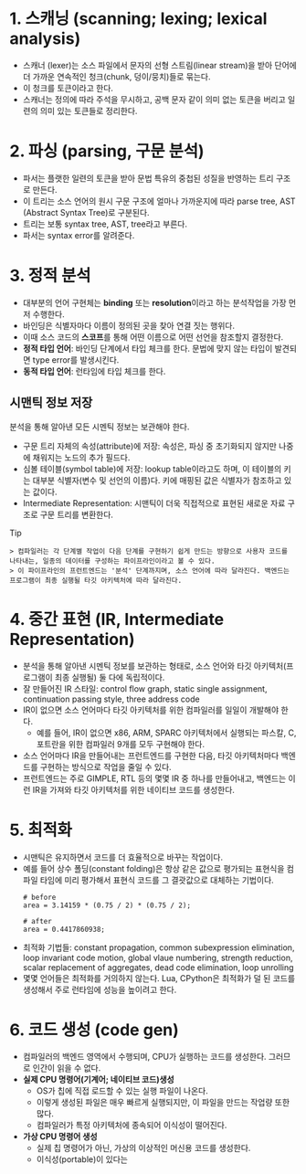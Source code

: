 # 1. 스캐닝 (scanning; lexing; lexical analysis)
- 스캐너 (lexer)는 소스 파일에서 문자의 선형 스트림(linear stream)을 받아 단어에 더 가까운 연속적인 청크(chunk, 덩이/뭉치)들로 묶는다.
- 이 청크를 토큰이라고 한다.
- 스캐너는 정의에 따라 주석을 무시하고, 공백 문자 같이 의미 없는 토큰을 버리고 일련의 의미 있는 토큰들로 정리한다.
# 2. 파싱 (parsing, 구문 분석)
- 파서는 플랫한 일련의 토큰을 받아 문법 특유의 중첩된 성질을 반영하는 트리 구조로 만든다.
- 이 트리는 소스 언어의 원시 구문 구조에 얼마나 가까운지에 따라 parse tree, AST (Abstract Syntax Tree)로 구분된다.
- 트리는 보통 syntax tree, AST, tree라고 부른다.
- 파서는 syntax error를 알려준다.
# 3. 정적 분석
- 대부분의 언어 구현체는 **binding** 또는 **resolution**이라고 하는 분석작업을 가장 먼저 수행한다.
- 바인딩은 식별자마다 이름이 정의된 곳을 찾아 연결 짓는 행위다.
- 이때 소스 코드의 **스코프**를 통해 어떤 이름으로 어떤 선언을 참조할지 결정한다.
- **정적 타입 언어**: 바인딩 단계에서 타입 체크를 한다. 문법에 맞지 않는 타입이 발견되면 type error를 발생시킨다.
- **동적 타입 언어**: 런타임에 타입 체크를 한다.
## 시맨틱 정보 저장
분석을 통해 알아낸 모든 시멘틱 정보는 보관해야 한다.
- 구문 트리 자체의 속성(attribute)에 저장: 속성은, 파싱 중 초기화되지 않지만 나중에 채워지는 노드의 추가 필드다.
- 심볼 테이블(symbol table)에 저장: lookup table이라고도 하며, 이 테이블의 키는 대부분 식별자(변수 및 선언의 이름)다. 키에 매핑된 값은 식별자가 참조하고 있는 값이다.
- Intermediate Representation: 시맨틱이 더욱 직접적으로 표현된 새로운 자료 구조로 구문 트리를 변환한다.
> [!TIP]
    > 컴파일러는 각 단계별 작업이 다음 단계를 구현하기 쉽게 만드는 방향으로 사용자 코드를 나타내는, 일종의 데이터를 구성하는 파이프라인이라고 볼 수 있다.
    > 이 파이프라인의 프런트엔드는 '분석' 단계까지며, 소스 언어에 따라 달라진다. 백엔드는 프로그램이 최종 실행될 타깃 아키텍처에 따라 달라진다.
# 4. 중간 표현 (IR, Intermediate Representation)
- 분석을 통해 알아낸 시멘틱 정보를 보관하는 형태로, 소스 언어와 타깃 아키텍처(프로그램이 최종 실행될) 둘 다에 독립적이다.
- 잘 만들어진 IR 스타일: control flow graph, static single assignment, continuation passing style, three address code
- IR이 없으면 소스 언어마다 타깃 아키텍처를 위한 컴파일러를 일일이 개발해야 한다.
	- 예를 들어, IR이 없으면 x86, ARM, SPARC 아키텍처에서 실행되는 파스칼, C, 포트란을 위한 컴파일러 9개를 모두 구현해야 한다.
- 소스 언어마다 IR을 만들어내는 프런트엔드를 구현한 다음, 타깃 아키텍처마다 백엔드를 구현하는 방식으로 작업을 줄일 수 있다.
- 프런트엔드는 주로 GIMPLE, RTL 등의 몇몇 IR 중 하나를 만들어내고, 백엔드는 이런 IR을 가져와 타깃 아키텍처를 위한 네이티브 코드를 생성한다.
# 5. 최적화
- 시맨틱은 유지하면서 코드를 더 효율적으로 바꾸는 작업이다.
- 예를 들어 상수 폴딩(constant folding)은 항상 같은 값으로 평가되는 표현식을 컴파일 타임에 미리 평가해서 표현식 코드를 그 결괏값으로 대체하는 기법이다.
	```
	# before
	area = 3.14159 * (0.75 / 2) * (0.75 / 2);
	
	# after
	area = 0.4417860938;
	```
- 최적화 기법들: constant propagation, common subexpression elimination, loop invariant code motion, global vlaue numbering, strength reduction, scalar replacement of aggregates, dead code elimination, loop unrolling
- 몇몇 언어들은 최적화를 거의하지 않는다. Lua, CPython은 최적화가 덜 된 코드를 생성해서 주로 런타임에 성능을 높이려고 한다.
# 6. 코드 생성 (code gen)
- 컴파일러의 백엔드 영역에서 수행되며, CPU가 실행하는 코드를 생성한다. 그러므로 인간이 읽을 수 없다.
- **실제 CPU 명령어(기계어; 네이티브 코드)생성**
	- OS가 칩에 직접 로드할 수 있는 실행 파일이 나온다.
	- 이렇게 생성된 파일은 매우 빠르게 실행되지만, 이 파일을 만드는 작업량 또한 많다.
	- 컴파일러가 특정 아키텍처에 종속되어 이식성이 떨어진다.
- **가상 CPU 명령어 생성**
	- 실제 칩 명령어가 아닌, 가상의 이상적인 머신용 코드를 생성한다.
	- 이식성(portable)이 있다는 
